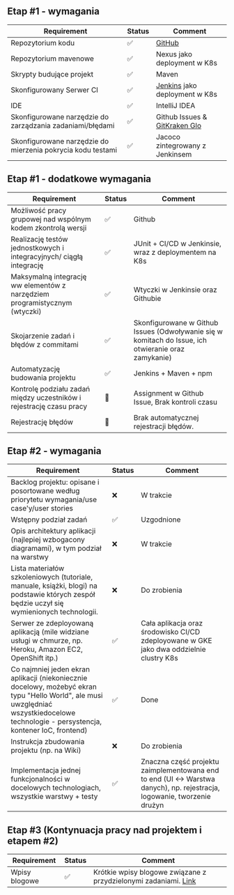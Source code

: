 ## Etap #1 - wymagania

Requirement | Status | Comment
--- | --- | ---
Repozytorium kodu | :white_check_mark: | [GitHub](https://github.com/pik-ride2work/Ride2Work)
Repozytorium mavenowe | :white_check_mark:  | Nexus jako deployment w K8s
Skrypty budujące projekt |:white_check_mark:| Maven
Skonfigurowany Serwer CI | :white_check_mark: | [Jenkins](http://35.204.26.36:31905) jako deployment w K8s
IDE | :white_check_mark: | IntelliJ IDEA
Skonfigurowane narzędzie do zarządzania zadaniami/błędami | :white_check_mark: | Github Issues  & [GitKraken Glo](https://app.gitkraken.com/glo/board/XJVcqcaIEAAP_Bpu)
Skonfigurowane narzędzie do mierzenia pokrycia kodu testami | :white_check_mark: | Jacoco zintegrowany z Jenkinsem


## Etap #1 - dodatkowe wymagania
Requirement | Status | Comment
--- | --- | ---
Możliwość pracy grupowej nad wspólnym kodem zkontrolą wersji | :white_check_mark: | Github
Realizację testów jednostkowych i integracyjnych/ ciągłą integrację | :white_check_mark: | JUnit + CI/CD w Jenkinsie, wraz z deploymentem na K8s
Maksymalną integrację ww elementów z narzędziem programistycznym (wtyczki)  | :white_check_mark: | Wtyczki w Jenkinsie oraz  Githubie
Skojarzenie zadań i błędów z commitami | :white_check_mark: | Skonfigurowane w Github Issues (Odwoływanie się w komitach do Issue, ich otwieranie oraz zamykanie)
Automatyzację budowania projektu | :white_check_mark: | Jenkins + Maven + npm
Kontrolę podziału zadań między uczestników i rejestrację czasu pracy | :large_orange_diamond: | Assignment w Github Issue, Brak kontroli czasu
Rejestrację błędów | :large_orange_diamond: | Brak automatycznej rejestracji błędów.


## Etap #2 - wymagania
Requirement | Status | Comment
--- | --- | ---
Backlog projektu: opisane i posortowane według priorytetu wymagania/use case'y/user stories | :x: | W trakcie
Wstępny podział zadań | :white_check_mark: | Uzgodnione
Opis architektury aplikacji (najlepiej wzbogacony diagramami), w tym podział na warstwy | :x: | W trakcie
Lista materiałów szkoleniowych (tutoriale, manuale, książki, blogi) na podstawie których zespół będzie uczył się wymienionych technologii. | :x: | Do zrobienia
Serwer ze zdeployowaną aplikacją (mile widziane usługi w chmurze, np. Heroku, Amazon EC2, OpenShift itp.) | :white_check_mark: | Cała aplikacja oraz środowisko CI/CD zdeployowane w GKE jako dwa oddzielnie clustry K8s
Co najmniej jeden ekran aplikacji (niekoniecznie docelowy, możebyć ekran typu "Hello World", ale musi uwzględniać wszystkiedocelowe technologie - persystencja, kontener IoC, frontend) | :white_check_mark: | Done
Instrukcja zbudowania projektu (np. na Wiki) | :x: | Do zrobienia
Implementacja jednej funkcjonalności w docelowych technologiach, wszystkie warstwy + testy | :white_check_mark: | Znaczna część projektu zaimplementowana end to end (UI <-> Warstwa danych), np. rejestracja, logowanie, tworzenie drużyn

## Etap #3 (Kontynuacja pracy nad projektem i etapem #2)
Requirement | Status | Comment
--- | --- | ---
Wpisy blogowe | :white_check_mark: | Krótkie wpisy blogowe związane z przydzielonymi zadaniami. [Link](https://github.com/pik-ride2work/Ride2Work/tree/master/blog-articles)






